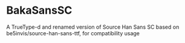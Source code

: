 # BakaSansSC
A TrueType-d and renamed version of Source Han Sans SC based on be5invis/source-han-sans-ttf, for compatibility usage
